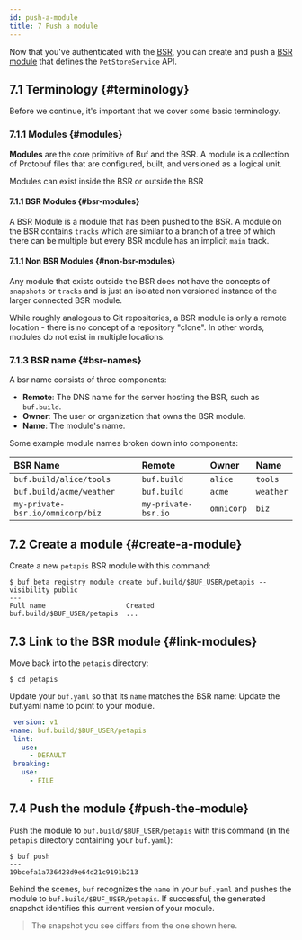 ```yaml
---
id: push-a-module
title: 7 Push a module
---
```


Now that you've authenticated with the [BSR](../bsr/overview.md), you can create and push a [BSR module](../bsr/overview.md#modules) that defines the
`PetStoreService` API.

## 7.1 Terminology {#terminology}

Before we continue, it's important that we cover some basic terminology.

### 7.1.1 Modules {#modules}

**Modules** are the core primitive of Buf and the BSR. A module is a collection of Protobuf
files that are configured, built, and versioned as a logical unit.

Modules can exist inside the BSR or outside the BSR

#### 7.1.1 BSR Modules {#bsr-modules}

A BSR Module is a module that has been pushed to the BSR. A module on the BSR contains `tracks` which are similar to a branch of a tree of which there can be multiple but every BSR module has an implicit `main` track.


#### 7.1.1 Non BSR Modules {#non-bsr-modules}

Any module that exists outside the BSR does not have the concepts of `snapshots` or `tracks` and is just an isolated non versioned instance of the larger connected BSR module.

While roughly analogous to Git repositories, a BSR module is only a remote location - there is no concept of a repository "clone". In other words, modules do not exist in multiple locations.

### 7.1.3 BSR name {#bsr-names}

A bsr name consists of three components:

  - **Remote**: The DNS name for the server hosting the BSR, such as `buf.build`.
  - **Owner**: The user or organization that owns the BSR module.
  - **Name**: The module's name.

Some example module names broken down into components:

BSR Name | Remote | Owner | Name
:----|:-------|:------|:----------
`buf.build/alice/tools` | `buf.build` | `alice` | `tools`
`buf.build/acme/weather` | `buf.build` | `acme` | `weather`
`my-private-bsr.io/omnicorp/biz` | `my-private-bsr.io` | `omnicorp` | `biz`


## 7.2 Create a module {#create-a-module}

Create a new `petapis` BSR module with this command:

```terminal
$ buf beta registry module create buf.build/$BUF_USER/petapis --visibility public
---
Full name                    Created
buf.build/$BUF_USER/petapis  ...
```

## 7.3 Link to the BSR module {#link-modules}

Move back into the `petapis` directory:

```terminal
$ cd petapis
```

Update your `buf.yaml` so that its `name` matches the BSR name:
Update the buf.yaml name to point to your module.

```yaml title="buf.yaml" {2}
 version: v1
+name: buf.build/$BUF_USER/petapis
 lint:
   use:
     - DEFAULT
 breaking:
   use:
     - FILE
```

## 7.4 Push the module {#push-the-module}

Push the module to `buf.build/$BUF_USER/petapis` with this command (in the
`petapis` directory containing your `buf.yaml`):

```terminal
$ buf push
---
19bcefa1a736428d9e64d21c9191b213
```

Behind the scenes, `buf` recognizes the `name` in your `buf.yaml` and pushes the module to `buf.build/$BUF_USER/petapis`. If successful, the generated snapshot identifies this current version of your module.

> The snapshot you see differs from the one shown here.
